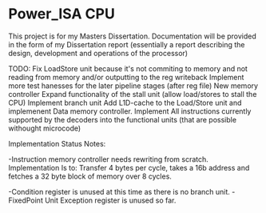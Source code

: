 # Power_ISA CPU
This project is for my Masters Dissertation. Documentation will be provided in the form of my Dissertation report (essentially a report describing the design, development and operations of the processor)

TODO:
Fix LoadStore unit because it's not commiting to memory and not reading from memory and/or outputting to the reg writeback
Implement more test hanesses for the later pipeline stages (after reg file)
New memory controller
Expand functionality of the stall unit (allow load/stores to stall the CPU)
Implement branch unit
Add L1D-cache to the Load/Store unit and implemenent Data memory controller.
Implement All instructions currently supported by the decoders into the functional units (that are possible withought microcode)


Implementation Status Notes:

-Instruction memory controller needs rewriting from scratch. Implementation Is to:
Transfer 4 bytes per cycle, takes a 16b address and fetches a 32 byte block of memory over 8 cycles.

-Condition register is unused at this time as there is no branch unit.
-FixedPoint Unit Exception register is unused so far.
